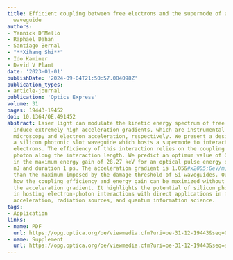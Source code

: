 ```yaml
---
title: Efficient coupling between free electrons and the supermode of a silicon slot
  waveguide
authors:
- Yannick D’Mello
- Raphael Dahan
- Santiago Bernal
- "**Xihang Shi**"
- Ido Kaminer
- David V Plant
date: '2023-01-01'
publishDate: '2024-09-04T21:50:57.084098Z'
publication_types:
- article-journal
publication: 'Optics Express'
volume: 31
pages: 19443-19452
doi: 10.1364/OE.491452
abstract: Laser light can modulate the kinetic energy spectrum of free electrons and
  induce extremely high acceleration gradients, which are instrumental to electron
  microscopy and electron acceleration, respectively. We present a design scheme for
  a silicon photonic slot waveguide which hosts a supermode to interact with free
  electrons. The efficiency of this interaction relies on the coupling strength per
  photon along the interaction length. We predict an optimum value of 0.4266, resulting
  in the maximum energy gain of 28.27 keV for an optical pulse energy of only 0.22
  nJ and duration 1 ps. The acceleration gradient is 1.05&#x2005;GeV/m, which is lower
  than the maximum imposed by the damage threshold of Si waveguides. Our scheme shows
  how the coupling efficiency and energy gain can be maximized without maximizing
  the acceleration gradient. It highlights the potential of silicon photonics technology
  in hosting electron-photon interactions with direct applications in free-electron
  acceleration, radiation sources, and quantum information science.
tags:
- Application
links:
- name: PDF
  url: https://opg.optica.org/oe/viewmedia.cfm?uri=oe-31-12-19443&seq=0
- name: Supplement
  url: https://opg.optica.org/oe/viewmedia.cfm?uri=oe-31-12-19443&seq=s001
---
```

